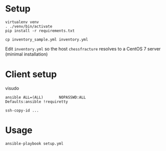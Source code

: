 # Setup
```
virtualenv venv
. ./venv/bin/activate
pip install -r requirements.txt
```

```
cp inventory_sample.yml inventory.yml
```
Edit `inventory.yml` so the host `chessfracture` resolves to a CentOS 7 server (minimal installation)

# Client setup
visudo

```
ansible ALL=(ALL)       NOPASSWD:ALL
Defaults:ansible !requiretty
```

```
ssh-copy-id ...
```

# Usage
```
ansible-playbook setup.yml
```
